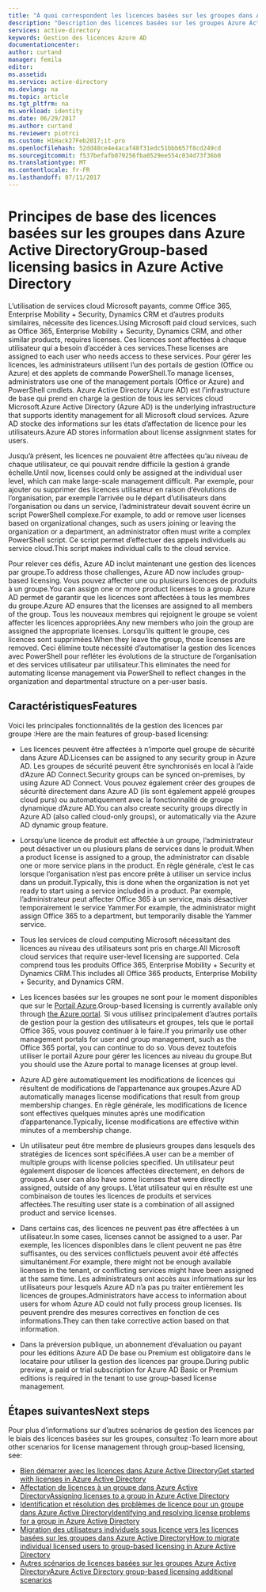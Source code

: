 ```yaml
---
title: "À quoi correspondent les licences basées sur les groupes dans Azure Active Directory ? | Microsoft Docs"
description: "Description des licences basées sur les groupes Azure Active Directory, de leur fonctionnement et des bonnes pratiques"
services: active-directory
keywords: Gestion des licences Azure AD
documentationcenter: 
author: curtand
manager: femila
editor: 
ms.assetid: 
ms.service: active-directory
ms.devlang: na
ms.topic: article
ms.tgt_pltfrm: na
ms.workload: identity
ms.date: 06/29/2017
ms.author: curtand
ms.reviewer: piotrci
ms.custom: H1Hack27Feb2017;it-pro
ms.openlocfilehash: 52dd48ce4e4acaf48f31edc51bbb657f8cd249cd
ms.sourcegitcommit: f537befafb079256fba0529ee554c034d73f36b0
ms.translationtype: MT
ms.contentlocale: fr-FR
ms.lasthandoff: 07/11/2017
---
```

# <a name="group-based-licensing-basics-in-azure-active-directory"></a><span data-ttu-id="b4ad7-105">Principes de base des licences basées sur les groupes dans Azure Active Directory</span><span class="sxs-lookup"><span data-stu-id="b4ad7-105">Group-based licensing basics in Azure Active Directory</span></span>

<span data-ttu-id="b4ad7-106">L’utilisation de services cloud Microsoft payants, comme Office 365, Enterprise Mobility + Security, Dynamics CRM et d’autres produits similaires, nécessite des licences.</span><span class="sxs-lookup"><span data-stu-id="b4ad7-106">Using Microsoft paid cloud services, such as Office 365, Enterprise Mobility + Security, Dynamics CRM, and other similar products, requires licenses.</span></span> <span data-ttu-id="b4ad7-107">Ces licences sont affectées à chaque utilisateur qui a besoin d’accéder à ces services.</span><span class="sxs-lookup"><span data-stu-id="b4ad7-107">These licenses are assigned to each user who needs access to these services.</span></span> <span data-ttu-id="b4ad7-108">Pour gérer les licences, les administrateurs utilisent l’un des portails de gestion (Office ou Azure) et des applets de commande PowerShell.</span><span class="sxs-lookup"><span data-stu-id="b4ad7-108">To manage licenses, administrators use one of the management portals (Office or Azure) and PowerShell cmdlets.</span></span> <span data-ttu-id="b4ad7-109">Azure Active Directory (Azure AD) est l’infrastructure de base qui prend en charge la gestion de tous les services cloud Microsoft.</span><span class="sxs-lookup"><span data-stu-id="b4ad7-109">Azure Active Directory (Azure AD) is the underlying infrastructure that supports identity management for all Microsoft cloud services.</span></span> <span data-ttu-id="b4ad7-110">Azure AD stocke des informations sur les états d’affectation de licence pour les utilisateurs.</span><span class="sxs-lookup"><span data-stu-id="b4ad7-110">Azure AD stores information about license assignment states for users.</span></span>

<span data-ttu-id="b4ad7-111">Jusqu’à présent, les licences ne pouvaient être affectées qu’au niveau de chaque utilisateur, ce qui pouvait rendre difficile la gestion à grande échelle.</span><span class="sxs-lookup"><span data-stu-id="b4ad7-111">Until now, licenses could only be assigned at the individual user level, which can make large-scale management difficult.</span></span> <span data-ttu-id="b4ad7-112">Par exemple, pour ajouter ou supprimer des licences utilisateur en raison d’évolutions de l’organisation, par exemple l’arrivée ou le départ d’utilisateurs dans l’organisation ou dans un service, l’administrateur devait souvent écrire un script PowerShell complexe.</span><span class="sxs-lookup"><span data-stu-id="b4ad7-112">For example, to add or remove user licenses based on organizational changes, such as users joining or leaving the organization or a department, an administrator often must write a complex PowerShell script.</span></span> <span data-ttu-id="b4ad7-113">Ce script permet d’effectuer des appels individuels au service cloud.</span><span class="sxs-lookup"><span data-stu-id="b4ad7-113">This script makes individual calls to the cloud service.</span></span>

<span data-ttu-id="b4ad7-114">Pour relever ces défis, Azure AD inclut maintenant une gestion des licences par groupe.</span><span class="sxs-lookup"><span data-stu-id="b4ad7-114">To address those challenges, Azure AD now includes group-based licensing.</span></span> <span data-ttu-id="b4ad7-115">Vous pouvez affecter une ou plusieurs licences de produits à un groupe.</span><span class="sxs-lookup"><span data-stu-id="b4ad7-115">You can assign one or more product licenses to a group.</span></span> <span data-ttu-id="b4ad7-116">Azure AD permet de garantir que les licences sont affectées à tous les membres du groupe.</span><span class="sxs-lookup"><span data-stu-id="b4ad7-116">Azure AD ensures that the licenses are assigned to all members of the group.</span></span> <span data-ttu-id="b4ad7-117">Tous les nouveaux membres qui rejoignent le groupe se voient affecter les licences appropriées.</span><span class="sxs-lookup"><span data-stu-id="b4ad7-117">Any new members who join the group are assigned the appropriate licenses.</span></span> <span data-ttu-id="b4ad7-118">Lorsqu’ils quittent le groupe, ces licences sont supprimées.</span><span class="sxs-lookup"><span data-stu-id="b4ad7-118">When they leave the group, those licenses are removed.</span></span> <span data-ttu-id="b4ad7-119">Ceci élimine toute nécessité d’automatiser la gestion des licences avec PowerShell pour refléter les évolutions de la structure de l’organisation et des services utilisateur par utilisateur.</span><span class="sxs-lookup"><span data-stu-id="b4ad7-119">This eliminates the need for automating license management via PowerShell to reflect changes in the organization and departmental structure on a per-user basis.</span></span>

## <a name="features"></a><span data-ttu-id="b4ad7-120">Caractéristiques</span><span class="sxs-lookup"><span data-stu-id="b4ad7-120">Features</span></span>

<span data-ttu-id="b4ad7-121">Voici les principales fonctionnalités de la gestion des licences par groupe :</span><span class="sxs-lookup"><span data-stu-id="b4ad7-121">Here are the main features of group-based licensing:</span></span>

- <span data-ttu-id="b4ad7-122">Les licences peuvent être affectées à n’importe quel groupe de sécurité dans Azure AD.</span><span class="sxs-lookup"><span data-stu-id="b4ad7-122">Licenses can be assigned to any security group in Azure AD.</span></span> <span data-ttu-id="b4ad7-123">Les groupes de sécurité peuvent être synchronisés en local à l’aide d’Azure AD Connect.</span><span class="sxs-lookup"><span data-stu-id="b4ad7-123">Security groups can be synced on-premises, by using Azure AD Connect.</span></span> <span data-ttu-id="b4ad7-124">Vous pouvez également créer des groupes de sécurité directement dans Azure AD (ils sont également appelé groupes cloud purs) ou automatiquement avec la fonctionnalité de groupe dynamique d’Azure AD.</span><span class="sxs-lookup"><span data-stu-id="b4ad7-124">You can also create security groups directly in Azure AD (also called cloud-only groups), or automatically via the Azure AD dynamic group feature.</span></span>

- <span data-ttu-id="b4ad7-125">Lorsqu’une licence de produit est affectée à un groupe, l’administrateur peut désactiver un ou plusieurs plans de services dans le produit.</span><span class="sxs-lookup"><span data-stu-id="b4ad7-125">When a product license is assigned to a group, the administrator can disable one or more service plans in the product.</span></span> <span data-ttu-id="b4ad7-126">En règle générale, c’est le cas lorsque l’organisation n’est pas encore prête à utiliser un service inclus dans un produit.</span><span class="sxs-lookup"><span data-stu-id="b4ad7-126">Typically, this is done when the organization is not yet ready to start using a service included in a product.</span></span> <span data-ttu-id="b4ad7-127">Par exemple, l’administrateur peut affecter Office 365 à un service, mais désactiver temporairement le service Yammer.</span><span class="sxs-lookup"><span data-stu-id="b4ad7-127">For example, the administrator might assign Office 365 to a department, but temporarily disable the Yammer service.</span></span>

- <span data-ttu-id="b4ad7-128">Tous les services de cloud computing Microsoft nécessitant des licences au niveau des utilisateurs sont pris en charge.</span><span class="sxs-lookup"><span data-stu-id="b4ad7-128">All Microsoft cloud services that require user-level licensing are supported.</span></span> <span data-ttu-id="b4ad7-129">Cela comprend tous les produits Office 365, Enterprise Mobility + Security et Dynamics CRM.</span><span class="sxs-lookup"><span data-stu-id="b4ad7-129">This includes all Office 365 products, Enterprise Mobility + Security, and Dynamics CRM.</span></span>

- <span data-ttu-id="b4ad7-130">Les licences basées sur les groupes ne sont pour le moment disponibles que sur le [Portail Azure](https://portal.azure.com).</span><span class="sxs-lookup"><span data-stu-id="b4ad7-130">Group-based licensing is currently available only through [the Azure portal](https://portal.azure.com).</span></span> <span data-ttu-id="b4ad7-131">Si vous utilisez principalement d’autres portails de gestion pour la gestion des utilisateurs et groupes, tels que le portail Office 365, vous pouvez continuer à le faire.</span><span class="sxs-lookup"><span data-stu-id="b4ad7-131">If you primarily use other management portals for user and group management, such as the Office 365 portal, you can continue to do so.</span></span> <span data-ttu-id="b4ad7-132">Vous devez toutefois utiliser le portail Azure pour gérer les licences au niveau du groupe.</span><span class="sxs-lookup"><span data-stu-id="b4ad7-132">But you should use the Azure portal to manage licenses at group level.</span></span>

- <span data-ttu-id="b4ad7-133">Azure AD gère automatiquement les modifications de licences qui résultent de modifications de l’appartenance aux groupes.</span><span class="sxs-lookup"><span data-stu-id="b4ad7-133">Azure AD automatically manages license modifications that result from group membership changes.</span></span> <span data-ttu-id="b4ad7-134">En règle générale, les modifications de licence sont effectives quelques minutes après une modification d’appartenance.</span><span class="sxs-lookup"><span data-stu-id="b4ad7-134">Typically, license modifications are effective within minutes of a membership change.</span></span>

- <span data-ttu-id="b4ad7-135">Un utilisateur peut être membre de plusieurs groupes dans lesquels des stratégies de licences sont spécifiées.</span><span class="sxs-lookup"><span data-stu-id="b4ad7-135">A user can be a member of multiple groups with license policies specified.</span></span> <span data-ttu-id="b4ad7-136">Un utilisateur peut également disposer de licences affectées directement, en dehors de groupes.</span><span class="sxs-lookup"><span data-stu-id="b4ad7-136">A user can also have some licenses that were directly assigned, outside of any groups.</span></span> <span data-ttu-id="b4ad7-137">L’état utilisateur qui en résulte est une combinaison de toutes les licences de produits et services affectées.</span><span class="sxs-lookup"><span data-stu-id="b4ad7-137">The resulting user state is a combination of all assigned product and service licenses.</span></span>

- <span data-ttu-id="b4ad7-138">Dans certains cas, des licences ne peuvent pas être affectées à un utilisateur.</span><span class="sxs-lookup"><span data-stu-id="b4ad7-138">In some cases, licenses cannot be assigned to a user.</span></span> <span data-ttu-id="b4ad7-139">Par exemple, les licences disponibles dans le client peuvent ne pas être suffisantes, ou des services conflictuels peuvent avoir été affectés simultanément.</span><span class="sxs-lookup"><span data-stu-id="b4ad7-139">For example, there might not be enough available licenses in the tenant, or conflicting services might have been assigned at the same time.</span></span> <span data-ttu-id="b4ad7-140">Les administrateurs ont accès aux informations sur les utilisateurs pour lesquels Azure AD n’a pas pu traiter entièrement les licences de groupes.</span><span class="sxs-lookup"><span data-stu-id="b4ad7-140">Administrators have access to information about users for whom Azure AD could not fully process group licenses.</span></span> <span data-ttu-id="b4ad7-141">Ils peuvent prendre des mesures correctives en fonction de ces informations.</span><span class="sxs-lookup"><span data-stu-id="b4ad7-141">They can then take corrective action based on that information.</span></span>

- <span data-ttu-id="b4ad7-142">Dans la préversion publique, un abonnement d’évaluation ou payant pour les éditions Azure AD De base ou Premium est obligatoire dans le locataire pour utiliser la gestion des licences par groupe.</span><span class="sxs-lookup"><span data-stu-id="b4ad7-142">During public preview, a paid or trial subscription for Azure AD Basic or Premium editions is required in the tenant to use group-based license management.</span></span>

## <a name="next-steps"></a><span data-ttu-id="b4ad7-143">Étapes suivantes</span><span class="sxs-lookup"><span data-stu-id="b4ad7-143">Next steps</span></span>

<span data-ttu-id="b4ad7-144">Pour plus d’informations sur d’autres scénarios de gestion des licences par le biais des licences basées sur les groupes, consultez :</span><span class="sxs-lookup"><span data-stu-id="b4ad7-144">To learn more about other scenarios for license management through group-based licensing, see:</span></span>

* [<span data-ttu-id="b4ad7-145">Bien démarrer avec les licences dans Azure Active Directory</span><span class="sxs-lookup"><span data-stu-id="b4ad7-145">Get started with licenses in Azure Active Directory</span></span>](active-directory-licensing-get-started-azure-portal.md)
* [<span data-ttu-id="b4ad7-146">Affectation de licences à un groupe dans Azure Active Directory</span><span class="sxs-lookup"><span data-stu-id="b4ad7-146">Assigning licenses to a group in Azure Active Directory</span></span>](active-directory-licensing-group-assignment-azure-portal.md)
* [<span data-ttu-id="b4ad7-147">Identification et résolution des problèmes de licence pour un groupe dans Azure Active Directory</span><span class="sxs-lookup"><span data-stu-id="b4ad7-147">Identifying and resolving license problems for a group in Azure Active Directory</span></span>](active-directory-licensing-group-problem-resolution-azure-portal.md)
* [<span data-ttu-id="b4ad7-148">Migration des utilisateurs individuels sous licence vers les licences basées sur les groupes dans Azure Active Directory</span><span class="sxs-lookup"><span data-stu-id="b4ad7-148">How to migrate individual licensed users to group-based licensing in Azure Active Directory</span></span>](active-directory-licensing-group-migration-azure-portal.md)
* [<span data-ttu-id="b4ad7-149">Autres scénarios de licences basées sur les groupes Azure Active Directory</span><span class="sxs-lookup"><span data-stu-id="b4ad7-149">Azure Active Directory group-based licensing additional scenarios</span></span>](active-directory-licensing-group-advanced.md)
